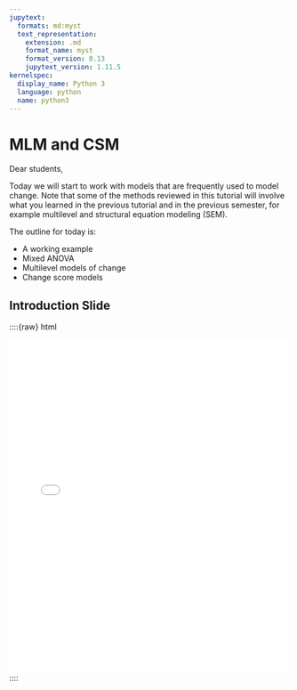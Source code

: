 ```yaml
---
jupytext:
  formats: md:myst
  text_representation:
    extension: .md
    format_name: myst
    format_version: 0.13
    jupytext_version: 1.11.5
kernelspec:
  display_name: Python 3
  language: python
  name: python3
---
```


# MLM and CSM

Dear students, 

Today we will start to work with models that are frequently used to model change. Note that some of the methods reviewed in this tutorial will involve what you learned in the previous tutorial and in the previous semester, for example multilevel and structural equation modeling (SEM). 

The outline for today is: 

* A working example
* Mixed ANOVA
* Multilevel models of change
* Change score models

## Introduction Slide

::::{raw} html
<iframe src="../../../_static/Session2.pdf" width="100%" height="600px" style="border: none;">
    <p style="text-align: center;">Your browser does not support embedding PDFs.<br>
    <a href="../../../_static/Session2.pdf" target="_blank" rel="noopener noreferrer">Download the PDF instead</a>.</p>
</iframe>
::::

